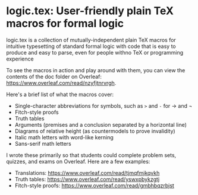 # logic.tex: User-friendly plain TeX macros for formal logic

logic.tex is a collection of mutually-independent plain TeX macros for intuitive typesetting of standard formal logic with code that is easy to produce and easy to parse, even for people withno TeX or programming experience

To see the macros in action and play around with them, you can view the contents of the doc folder on Overleaf: https://www.overleaf.com/read/nzyfjtnrvrgh.

Here's a brief list of what the macros cover:
- Single-character abbreviations for symbols, such as `>` and `-` for → and ¬
- Fitch-style proofs
- Truth tables
- Arguments (premises and a conclusion separated by a horizontal line)
- Diagrams of relative height (as countermodels to prove invalidity)
- Italic math letters with word-like kerning
- Sans-serif math letters

I wrote these primarily so that students could complete problem sets, quizzes, and exams on Overleaf. Here are a few examples:
- Translations: https://www.overleaf.com/read/tjmqfmjkqvkh
- Truth tables: https://www.overleaf.com/read/yswxpbykzgtj
- Fitch-style proofs: https://www.overleaf.com/read/gmbhbqzrbjst

